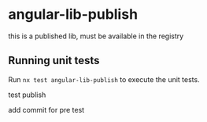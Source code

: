 # angular-lib-publish

this is a published lib, must be available in the registry

## Running unit tests

Run `nx test angular-lib-publish` to execute the unit tests.

test publish

add commit for pre test
